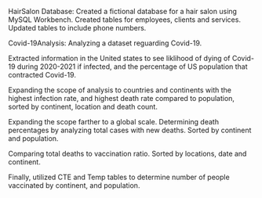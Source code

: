 HairSalon Database:
Created a fictional database for a hair salon using MySQL Workbench. 
Created tables for employees, clients and services. 
Updated tables to include phone numbers.

Covid-19Analysis:
Analyzing a dataset reguarding Covid-19.

Extracted information in the United states to see liklihood of dying of Covid-19 during 2020-2021 if infected, and the percentage of US population that contracted Covid-19.

Expanding the scope of analysis to countries and continents with the highest infection rate, and highest death rate compared to population, sorted by continent, location and death count.

Expanding the scope farther to a global scale. Determining death percentages by analyzing total cases with new deaths. Sorted by continent and population. 

Comparing total deaths to vaccination ratio. Sorted by locations, date and continent. 

Finally, utilized CTE and Temp tables to determine number of people vaccinated by continent, and population.
